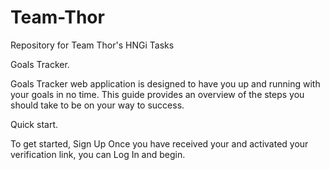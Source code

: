 # Team-Thor


Repository for Team Thor's HNGi Tasks


Goals Tracker.


Goals Tracker web application is designed to have you up and running with your goals in no time. This guide provides an overview of the steps you should take to be on your way to success. 

Quick start.


To get started, Sign Up Once you have received your and activated your verification link, you can Log In and begin.
 
